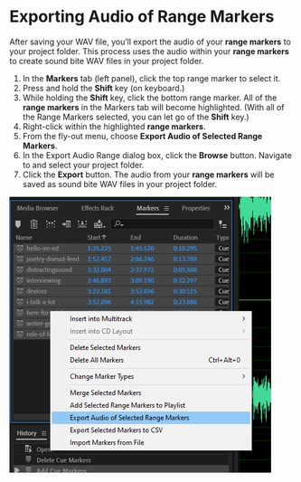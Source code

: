 # Exporting Audio of Range Markers

After saving your WAV file, you’ll export the audio of your **range markers** to your project folder. This process uses the audio within your **range markers** to create sound bite WAV files in your project folder.

1. In the **Markers** tab \(left panel\), click the top range marker to select it. 
2. Press and hold the **Shift** key \(on keyboard.\)
3. While holding the **Shift** key, click the bottom range marker. All of the **range markers** in the Markers tab will become highlighted. \(With all of the Range Markers selected, you can let go of the **Shift** key.\)
4. Right-click within the highlighted **range markers**.
5. From the fly-out menu, choose **Export Audio of Selected Range Markers**. 
6. In the Export Audio Range dialog box, click the **Browse** button. Navigate to and select your project folder.
7. Click the **Export** button. The audio from your **range markers** will be saved as sound bite WAV files in your project folder.

![Exporting audio of range markers to project folder.](../.gitbook/assets/exporting-audio-of-range-markers.png)

